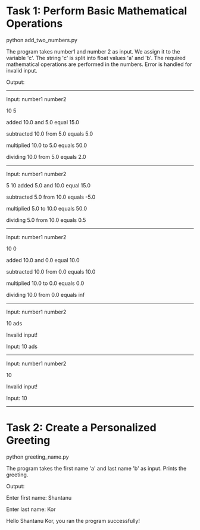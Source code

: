 # Task 1: Perform Basic Mathematical Operations

python add_two_numbers.py

The program takes number1 and number 2 as input. We assign it to the variable 'c'.
The string 'c' is split into float values 'a' and 'b'.
The required mathematical operations are performed in the numbers.
Error is handled for invalid input.

Output:

---

Input: number1 number2

10 5

added 10.0 and 5.0 equal 15.0

subtracted 10.0 from 5.0 equals 5.0

multiplied 10.0 to 5.0 equals 50.0

dividing 10.0 from 5.0 equals 2.0

---

Input: number1 number2

5 10
added 5.0 and 10.0 equal 15.0

subtracted 5.0 from 10.0 equals -5.0

multiplied 5.0 to 10.0 equals 50.0

dividing 5.0 from 10.0 equals 0.5

---

Input: number1 number2

10 0

added 10.0 and 0.0 equal 10.0

subtracted 10.0 from 0.0 equals 10.0

multiplied 10.0 to 0.0 equals 0.0

dividing 10.0 from 0.0 equals inf

---

Input: number1 number2

10 ads

Invalid input!

Input: 10 ads

---

Input: number1 number2

10

Invalid input!

Input: 10

----

# Task 2: Create a Personalized Greeting

python greeting_name.py

The program takes the first name 'a' and last name 'b' as input.
Prints the greeting.

Output:

Enter first name: Shantanu

Enter last name: Kor

Hello Shantanu Kor, you ran the program successfully!
